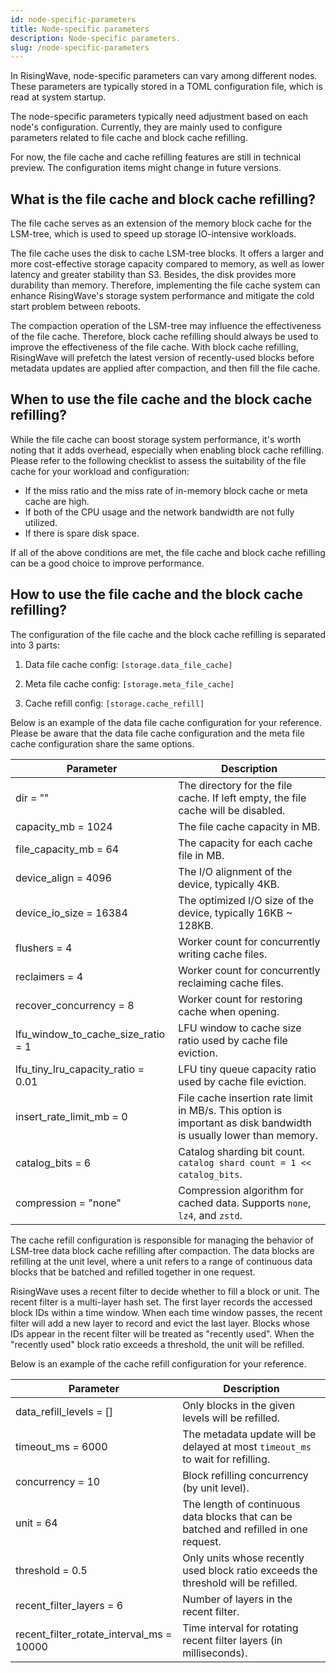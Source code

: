```yaml
---
id: node-specific-parameters
title: Node-specific parameters
description: Node-specific parameters.
slug: /node-specific-parameters
---
```

<head>
  <link rel="canonical" href="https://docs.risingwave.com/docs/current/node-specific-parameters/" />
</head>

In RisingWave, node-specific parameters can vary among different nodes. These parameters are typically stored in a TOML configuration file, which is read at system startup.

The node-specific parameters typically need adjustment based on each node's configuration. Currently, they are mainly used to configure parameters related to file cache and block cache refilling.

For now, the file cache and cache refilling features are still in technical preview. The configuration items might change in future versions.

## What is the file cache and block cache refilling?

The file cache serves as an extension of the memory block cache for the LSM-tree, which is used to speed up storage IO-intensive workloads.

The file cache uses the disk to cache LSM-tree blocks. It offers a larger and more cost-effective storage capacity compared to memory, as well as lower latency and greater stability than S3. Besides, the disk provides more durability than memory. Therefore, implementing the file cache system can enhance RisingWave's storage system performance and mitigate the cold start problem between reboots.

The compaction operation of the LSM-tree may influence the effectiveness of the file cache. Therefore, block cache refilling should always be used to improve the effectiveness of the file cache. With block cache refilling, RisingWave will prefetch the latest version of recently-used blocks before metadata updates are applied after compaction, and then fill the file cache.

## When to use the file cache and the block cache refilling?

While the file cache can boost storage system performance, it's worth noting that it adds overhead, especially when enabling block cache refilling. Please refer to the following checklist to assess the suitability of the file cache for your workload and configuration:

- If the miss ratio and the miss rate of in-memory block cache or meta cache are high.
- If both of the CPU usage and the network bandwidth are not fully utilized.
- If there is spare disk space.

If all of the above conditions are met, the file cache and block cache refilling can be a good choice to improve performance.

## How to use the file cache and the block cache refilling?

The configuration of the file cache and the block cache refilling is separated into 3 parts:

1. Data file cache config: `[storage.data_file_cache]`

2. Meta file cache config: `[storage.meta_file_cache]`

3. Cache refill config: `[storage.cache_refill]`

Below is an example of the data file cache configuration for your reference. Please be aware that the data file cache configuration and the meta file cache configuration share the same options.

| Parameter                      | Description                                                                                            |
|-------------------------------|--------------------------------------------------------------------------------------------------------|
| dir = ""                      | The directory for the file cache. If left empty, the file cache will be disabled.                      |
| capacity_mb = 1024            | The file cache capacity in MB.                                                                         |
| file_capacity_mb = 64         | The capacity for each cache file in MB.                                                                |
| device_align = 4096           | The I/O alignment of the device, typically 4KB.                                                        |
| device_io_size = 16384        | The optimized I/O size of the device, typically 16KB ~ 128KB.                                           |
| flushers = 4                  | Worker count for concurrently writing cache files.                                                      |
| reclaimers = 4                | Worker count for concurrently reclaiming cache files.                                                   |
| recover_concurrency = 8       | Worker count for restoring cache when opening.                                                         |
| lfu_window_to_cache_size_ratio = 1 | LFU window to cache size ratio used by cache file eviction.                                       |
| lfu_tiny_lru_capacity_ratio = 0.01 | LFU tiny queue capacity ratio used by cache file eviction.                                       |
| insert_rate_limit_mb = 0      | File cache insertion rate limit in MB/s. This option is important as disk bandwidth is usually lower than memory. |
| catalog_bits = 6              | Catalog sharding bit count. `catalog shard count = 1 << catalog_bits`.                                 |
| compression = "none"          | Compression algorithm for cached data. Supports `none`, `lz4`, and `zstd`.                              |

The cache refill configuration is responsible for managing the behavior of LSM-tree data block cache refilling after compaction. The data blocks are refilling at the unit level, where a unit refers to a range of continuous data blocks that be batched and refilled together in one request.

RisingWave uses a recent filter to decide whether to fill a block or unit. The recent filter is a multi-layer hash set. The first layer records the accessed block IDs within a time window. When each time window passes, the recent filter will add a new layer to record and evict the last layer. Blocks whose IDs appear in the recent filter will be treated as "recently used". When the "recently used" block ratio exceeds a threshold, the unit will be refilled.

Below is an example of the cache refill configuration for your reference.

| Parameter                         | Description                                                                              |
|----------------------------------|------------------------------------------------------------------------------------------|
| data_refill_levels = []          | Only blocks in the given levels will be refilled.                                       |
| timeout_ms = 6000                | The metadata update will be delayed at most `timeout_ms` to wait for refilling.          |
| concurrency = 10                 | Block refilling concurrency (by unit level).                                             |
| unit = 64                        | The length of continuous data blocks that can be batched and refilled in one request.    |
| threshold = 0.5                  | Only units whose recently used block ratio exceeds the threshold will be refilled.       |
| recent_filter_layers = 6         | Number of layers in the recent filter.                                                   |
| recent_filter_rotate_interval_ms = 10000 | Time interval for rotating recent filter layers (in milliseconds).                       |
